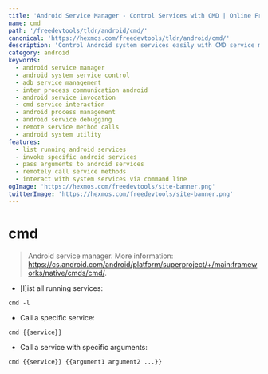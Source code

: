 ```yaml
---
title: 'Android Service Manager - Control Services with CMD | Online Free DevTools by Hexmos'
name: cmd
path: '/freedevtools/tldr/android/cmd/'
canonical: 'https://hexmos.com/freedevtools/tldr/android/cmd/'
description: 'Control Android system services easily with CMD service manager. List services, invoke methods, and debug system processes. Free online tool, no registration required.'
category: android
keywords:
  - android service manager
  - android system service control
  - adb service management
  - inter process communication android
  - android service invocation
  - cmd service interaction
  - android process management
  - android service debugging
  - remote service method calls
  - android system utility
features:
  - list running android services
  - invoke specific android services
  - pass arguments to android services
  - remotely call service methods
  - interact with system services via command line
ogImage: 'https://hexmos.com/freedevtools/site-banner.png'
twitterImage: 'https://hexmos.com/freedevtools/site-banner.png'
---
```


# cmd

> Android service manager.
> More information: <https://cs.android.com/android/platform/superproject/+/main:frameworks/native/cmds/cmd/>.

- [l]ist all running services:

`cmd -l`

- Call a specific service:

`cmd {{service}}`

- Call a service with specific arguments:

`cmd {{service}} {{argument1 argument2 ...}}`
